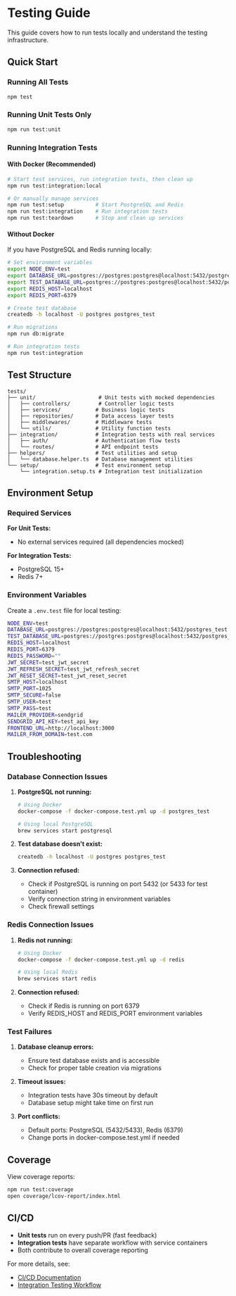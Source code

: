 # Testing Guide

This guide covers how to run tests locally and understand the testing infrastructure.

## Quick Start

### Running All Tests

```bash
npm test
```

### Running Unit Tests Only

```bash
npm run test:unit
```

### Running Integration Tests

#### With Docker (Recommended)

```bash
# Start test services, run integration tests, then clean up
npm run test:integration:local

# Or manually manage services
npm run test:setup          # Start PostgreSQL and Redis
npm run test:integration    # Run integration tests
npm run test:teardown       # Stop and clean up services
```

#### Without Docker

If you have PostgreSQL and Redis running locally:

```bash
# Set environment variables
export NODE_ENV=test
export DATABASE_URL=postgres://postgres:postgres@localhost:5432/postgres_test
export TEST_DATABASE_URL=postgres://postgres:postgres@localhost:5432/postgres_test
export REDIS_HOST=localhost
export REDIS_PORT=6379

# Create test database
createdb -h localhost -U postgres postgres_test

# Run migrations
npm run db:migrate

# Run integration tests
npm run test:integration
```

## Test Structure

```
tests/
├── unit/                    # Unit tests with mocked dependencies
│   ├── controllers/         # Controller logic tests
│   ├── services/           # Business logic tests
│   ├── repositories/       # Data access layer tests
│   ├── middlewares/        # Middleware tests
│   └── utils/              # Utility function tests
├── integration/            # Integration tests with real services
│   ├── auth/               # Authentication flow tests
│   └── routes/             # API endpoint tests
├── helpers/                # Test utilities and setup
│   └── database.helper.ts  # Database management utilities
└── setup/                  # Test environment setup
    └── integration.setup.ts # Integration test initialization
```

## Environment Setup

### Required Services

**For Unit Tests:**

- No external services required (all dependencies mocked)

**For Integration Tests:**

- PostgreSQL 15+
- Redis 7+

### Environment Variables

Create a `.env.test` file for local testing:

```bash
NODE_ENV=test
DATABASE_URL=postgres://postgres:postgres@localhost:5432/postgres_test
TEST_DATABASE_URL=postgres://postgres:postgres@localhost:5432/postgres_test
REDIS_HOST=localhost
REDIS_PORT=6379
REDIS_PASSWORD=""
JWT_SECRET=test_jwt_secret
JWT_REFRESH_SECRET=test_jwt_refresh_secret
JWT_RESET_SECRET=test_jwt_reset_secret
SMTP_HOST=localhost
SMTP_PORT=1025
SMTP_SECURE=false
SMTP_USER=test
SMTP_PASS=test
MAILER_PROVIDER=sendgrid
SENDGRID_API_KEY=test_api_key
FRONTEND_URL=http://localhost:3000
MAILER_FROM_DOMAIN=test.com
```

## Troubleshooting

### Database Connection Issues

1. **PostgreSQL not running:**

    ```bash
    # Using Docker
    docker-compose -f docker-compose.test.yml up -d postgres_test

    # Using local PostgreSQL
    brew services start postgresql
    ```

2. **Test database doesn't exist:**

    ```bash
    createdb -h localhost -U postgres postgres_test
    ```

3. **Connection refused:**
    - Check if PostgreSQL is running on port 5432 (or 5433 for test container)
    - Verify connection string in environment variables
    - Check firewall settings

### Redis Connection Issues

1. **Redis not running:**

    ```bash
    # Using Docker
    docker-compose -f docker-compose.test.yml up -d redis

    # Using local Redis
    brew services start redis
    ```

2. **Connection refused:**
    - Check if Redis is running on port 6379
    - Verify REDIS_HOST and REDIS_PORT environment variables

### Test Failures

1. **Database cleanup errors:**

    - Ensure test database exists and is accessible
    - Check for proper table creation via migrations

2. **Timeout issues:**

    - Integration tests have 30s timeout by default
    - Database setup might take time on first run

3. **Port conflicts:**
    - Default ports: PostgreSQL (5432/5433), Redis (6379)
    - Change ports in docker-compose.test.yml if needed

## Coverage

View coverage reports:

```bash
npm run test:coverage
open coverage/lcov-report/index.html
```

## CI/CD

- **Unit tests** run on every push/PR (fast feedback)
- **Integration tests** have separate workflow with service containers
- Both contribute to overall coverage reporting

For more details, see:

- [CI/CD Documentation](./ci-cd.md)
- [Integration Testing Workflow](./integration-testing.md)
